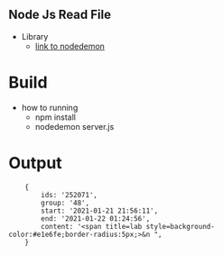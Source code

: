 ## Node Js Read File

- Library 
    - [link to nodedemon](https://www.npmjs.com/package/nodemon)

# Build
- how to running
    - npm install
    - nodedemon server.js

# Output 
```
    {
        ids: '252071',
        group: '48',
        start: '2021-01-21 21:56:11',
        end: '2021-01-22 01:24:56',
        content: '<span title=lab style=background-color:#e1e6fe;border-radius:5px;>&n ",
    }
```